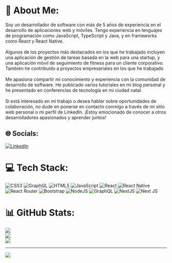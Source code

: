 # 💫 About Me:
Soy un desarrollador de software con más de 5 años de experiencia en el desarrollo de aplicaciones web y móviles. Tengo experiencia en lenguajes de programación como JavaScript, TypeScript y Java, y en frameworks como React y React Native.<br><br>Algunos de los proyectos más destacados en los que he trabajado incluyen una aplicación de gestión de tareas basada en la web para una startup, y una aplicación móvil de seguimiento de fitness para un cliente corporativo. También he contribuido a proyectos empresariales en los que he trabajado<br><br>Me apasiona compartir mi conocimiento y experiencia con la comunidad de desarrollo de software. He publicado varios tutoriales en mi blog personal y he presentado en conferencias de tecnología en mi ciudad natal.<br><br>Si está interesado en mi trabajo o desea hablar sobre oportunidades de colaboración, no dude en ponerse en contacto conmigo a través de mi sitio web personal o mi perfil de LinkedIn. ¡Estoy emocionado de conocer a otros desarrolladores apasionados y aprender juntos!<br>


## 🌐 Socials:
[![LinkedIn](https://img.shields.io/badge/LinkedIn-%230077B5.svg?logo=linkedin&logoColor=white)](https://linkedin.com/in/franklinnrdev) 

# 💻 Tech Stack:
![CSS3](https://img.shields.io/badge/css3-%231572B6.svg?style=for-the-badge&logo=css3&logoColor=white) ![GraphQL](https://img.shields.io/badge/-GraphQL-E10098?style=for-the-badge&logo=graphql&logoColor=white) ![HTML5](https://img.shields.io/badge/html5-%23E34F26.svg?style=for-the-badge&logo=html5&logoColor=white) ![JavaScript](https://img.shields.io/badge/javascript-%23323330.svg?style=for-the-badge&logo=javascript&logoColor=%23F7DF1E) ![React](https://img.shields.io/badge/react-%2320232a.svg?style=for-the-badge&logo=react&logoColor=%2361DAFB) ![React Native](https://img.shields.io/badge/react_native-%2320232a.svg?style=for-the-badge&logo=react&logoColor=%2361DAFB) ![React Router](https://img.shields.io/badge/React_Router-CA4245?style=for-the-badge&logo=react-router&logoColor=white) ![Bootstrap](https://img.shields.io/badge/bootstrap-%23563D7C.svg?style=for-the-badge&logo=bootstrap&logoColor=white) ![NodeJS](https://img.shields.io/badge/node.js-6DA55F?style=for-the-badge&logo=node.js&logoColor=white) ![GraphQL](https://img.shields.io/badge/-GraphQL-E10098?style=for-the-badge&logo=graphql&logoColor=white) ![NestJS](https://img.shields.io/badge/nestjs-%23E0234E.svg?style=for-the-badge&logo=nestjs&logoColor=white) ![Next JS](https://img.shields.io/badge/Next-black?style=for-the-badge&logo=next.js&logoColor=white)
# 📊 GitHub Stats:
![](https://github-readme-stats.vercel.app/api?username=frankklidev&theme=dark&hide_border=false&include_all_commits=true&count_private=true)<br/>
![](https://github-readme-streak-stats.herokuapp.com/?user=frankklidev&theme=dark&hide_border=false)<br/>
![](https://github-readme-stats.vercel.app/api/top-langs/?username=frankklidev&theme=dark&hide_border=false&include_all_commits=true&count_private=true&layout=compact)

---
[![](https://visitcount.itsvg.in/api?id=frankklidev&icon=0&color=0)](https://visitcount.itsvg.in)

<!-- Proudly created with GPRM ( https://gprm.itsvg.in ) -->
